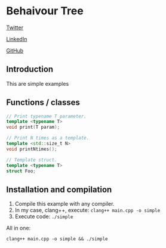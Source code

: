 # Behaivour Tree

[Twitter](https://twitter.com/conPdePABLO)

[LinkedIn](https://www.linkedin.com/in/parequena/)

[GitHub](https://github.com/parequena)

## Introduction

This are simple examples

## Functions / classes
``` cpp
// Print typename T parameter.
template <typename T>
void print(T param);

// Print N times as a template.
template <std::size_t N>
void printNtimes();

// Template struct.
template <typename T>
struct Foo;
```
 
## Installation and compilation
1. Compile this example with any compiler.
2. In my case, clang++, execute: `clang++ main.cpp -o simple`
3. Execute code: `./simple`

All in one:

`clang++ main.cpp -o simple && ./simple`